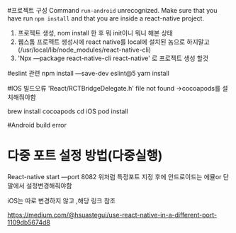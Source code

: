#프로젝트 구성
Command `run-android` unrecognized. Make sure that you have run `npm install` and that you are inside a react-native project.

1. 프로젝트 생성, nom install 한 후 뭐 init이니 뭐니 해본 상태
2. 웹스톰 프로젝트 생성시에 react native를 local에 설치된 놈으로 하지말고 (/usr/local/lib/node_modules/react-native-cli)
3. 'Npx —package react-native-cli react-native' 로 프로젝트 생성 할것


#eslint 관련
npm install —save-dev eslint@5
yarn install


#IOS 빌드오류
'React/RCTBridgeDelegate.h' file not found
->cocoapods를 설치해줘야함

brew install cocoapods
cd iOS
pod install


#Android build error 


# 다중 포트 설정 방법(다중실행)
React-native start —port 8082
위처럼 특정포트 지정 후에
안드로이드는 에뮬or 단말에서 설정변경해줘야함

iOS는 따로 변경하지 않고 ,해당 링크 참조

https://medium.com/@hsuastegui/use-react-native-in-a-different-port-1109db5674d8